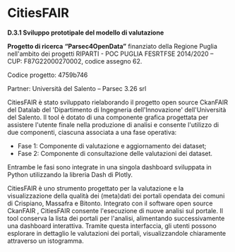 # CitiesFAIR

**D.3.1 Sviluppo prototipale del modello di valutazione**

**Progetto di ricerca**
**“Parsec4OpenData”** finanziato della Regione Puglia nell'ambito dei progetti RIPARTI - POC PUGLIA FESRTFSE 2014/2020 – CUP: F87G22000270002, codice assegno 62.

Codice progetto: 4759b746

Partner: Università del Salento – Parsec 3.26 srl


CitiesFAIR è stato sviluppato rielaborando il progetto open source CkanFAIR del Datalab del 'Dipartimento di Ingegneria dell'Innovazione' dell'Università del Salento. 
Il tool è dotato di una componente grafica progettata per assistere l'utente finale nella produzione di analisi e consente l'utilizzo di due componenti, ciascuna associata a una fase operativa:

-	Fase 1: Componente di valutazione e aggiornamento dei dataset;
-	Fase 2: Componente di consultazione delle valutazioni dei dataset.

Entrambe le fasi sono integrate in una singola dashboard sviluppata in Python utilizzando la libreria Dash di Plotly.

CitiesFAIR  è uno strumento progettato per la valutazione e la visualizzazione della qualità dei (meta)dati dei portali opendata dei comuni di Crispiano, Massafra e Bitonto.
Integrato con il software open source CkanFAIR , CitiesFAIR consente l'esecuzione di nuove analisi sul portale. Il tool conserva la lista dei portali per l'analisi, alimentando successivamente una dashboard interattiva.
Tramite questa interfaccia, gli utenti possono esplorare in dettaglio le valutazioni dei portali, visualizzandole chiaramente attraverso un istogramma.
